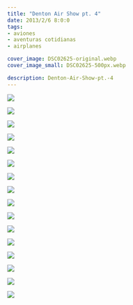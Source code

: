 ```yaml
---
title: "Denton Air Show pt. 4"
date: 2013/2/6 8:0:0
tags: 
- aviones
- aventuras cotidianas
- airplanes

cover_image: DSC02625-original.webp
cover_image_small: DSC02625-500px.webp

description: Denton-Air-Show-pt.-4
---
```



[![](DSC02625-800px.webp)](DSC02625-original.webp)

  

[![](DSC02628-800px.webp)](DSC02628-original.webp)

  

[![](DSC02629-800px.webp)](DSC02629-original.webp)

  

[![](DSC02632-800px.webp)](DSC02632-original.webp)

  

[![](DSC02633-800px.webp)](DSC02633-original.webp)

  

[![](DSC02640-800px.webp)](DSC02640-original.webp)

  

[![](DSC02642-800px.webp)](DSC02642-original.webp)

  

[![](DSC02643-800px.webp)](DSC02643-original.webp)

  

[![](DSC02663-800px.webp)](DSC02663-original.webp)

  

[![](DSC02718-800px.webp)](DSC02718-original.webp)

  

[![](DSC02730-800px.webp)](DSC02730-original.webp)

  

[![](DSC02731-800px.webp)](DSC02731-original.webp)

  

[![](DSC02736-800px.webp)](DSC02736-original.webp)

  

[![](DSC02737-800px.webp)](DSC02737-original.webp)

  

[![](DSC02738-800px.webp)](DSC02738-original.webp)

  

[![](DSC03411-800px.webp)](DSC03411-original.webp)
